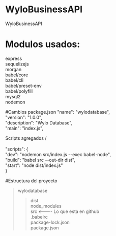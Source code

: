 # WyloBusinessAPI
WyloBusinessAPI

# Modulos usados:
express <br/>
sequelizejs<br/>
morgan<br/>
babel/core<br/>
babel/cli<br/>
babel/preset-env<br/>
babel/polyfill<br/>
mysql2<br/>
nodemon<br/>

#Cambios package.json
 "name": "wylodatabase",<br/>
  "version": "1.0.0",<br/>
  "description": "Wylo Database",<br/>
  "main": "index.js",<br/>
  
  Scripts agregados
  /<br/><br/>
  "scripts": {<br/>
    "dev": "nodemon src/index.js --exec babel-node",<br/>
    "build": "babel src --out-dir dist",<br/>
    "start": "node dist/index.js"<br/>
  }

#Estructura del proyecto
>wylodatabase<br/>
>> dist<br/>
>> node_modules<br/>
>> src <---- Lo que esta en github<br/>
>.babelrc<br/>
>package-lock.json<br/>
>package.json<br/>
